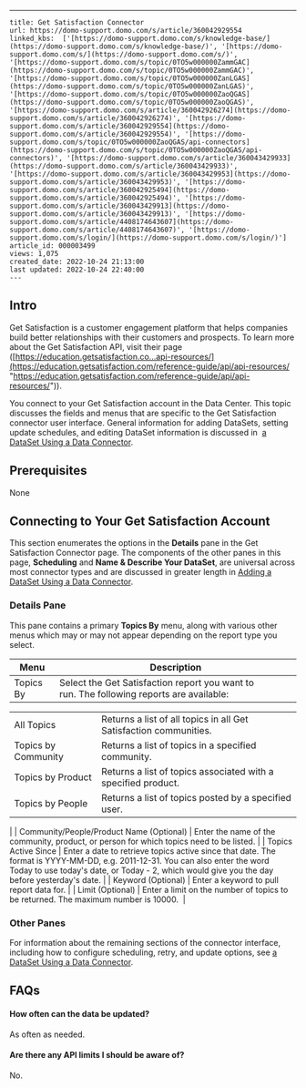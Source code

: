 ---
    title: Get Satisfaction Connector
    url: https://domo-support.domo.com/s/article/360042929554
    linked_kbs:  ['[https://domo-support.domo.com/s/knowledge-base/](https://domo-support.domo.com/s/knowledge-base/)', '[https://domo-support.domo.com/s/](https://domo-support.domo.com/s/)', '[https://domo-support.domo.com/s/topic/0TO5w000000ZammGAC](https://domo-support.domo.com/s/topic/0TO5w000000ZammGAC)', '[https://domo-support.domo.com/s/topic/0TO5w000000ZanLGAS](https://domo-support.domo.com/s/topic/0TO5w000000ZanLGAS)', '[https://domo-support.domo.com/s/topic/0TO5w000000ZaoQGAS](https://domo-support.domo.com/s/topic/0TO5w000000ZaoQGAS)', '[https://domo-support.domo.com/s/article/360042926274](https://domo-support.domo.com/s/article/360042926274)', '[https://domo-support.domo.com/s/article/360042929554](https://domo-support.domo.com/s/article/360042929554)', '[https://domo-support.domo.com/s/topic/0TO5w000000ZaoQGAS/api-connectors](https://domo-support.domo.com/s/topic/0TO5w000000ZaoQGAS/api-connectors)', '[https://domo-support.domo.com/s/article/360043429933](https://domo-support.domo.com/s/article/360043429933)', '[https://domo-support.domo.com/s/article/360043429953](https://domo-support.domo.com/s/article/360043429953)', '[https://domo-support.domo.com/s/article/360042925494](https://domo-support.domo.com/s/article/360042925494)', '[https://domo-support.domo.com/s/article/360043429913](https://domo-support.domo.com/s/article/360043429913)', '[https://domo-support.domo.com/s/article/4408174643607](https://domo-support.domo.com/s/article/4408174643607)', '[https://domo-support.domo.com/s/login/](https://domo-support.domo.com/s/login/)']
    article_id: 000003499
    views: 1,075
    created_date: 2022-10-24 21:13:00
    last updated: 2022-10-24 22:40:00
    ---



Intro
-----


Get Satisfaction is a customer engagement platform that helps companies build better relationships with their customers and prospects. To learn more about the Get Satisfaction API, visit their page ([https://education.getsatisfaction.co...api-resources/](https://education.getsatisfaction.com/reference-guide/api/api-resources/ "https://education.getsatisfaction.com/reference-guide/api/api-resources/")).


You connect to your Get Satisfaction account in the Data Center. This topic discusses the fields and menus that are specific to the Get Satisfaction connector user interface. General information for adding DataSets, setting update schedules, and editing DataSet information is discussed in  [a DataSet Using a Data Connector](/s/article/360042926274 "Adding a DataSet Using a Data Connector").


Prerequisites
-------------


None


Connecting to Your Get Satisfaction Account
-------------------------------------------


This section enumerates the options in the **Details** pane in the Get Satisfaction Connector page. The components of the other panes in this page, **Scheduling** and **Name & Describe Your DataSet**, are universal across most connector types and are discussed in greater length in [Adding a DataSet Using a Data Connector](/s/article/360042926274 "Adding a DataSet Using a Data Connector").


### Details Pane


This pane contains a primary **Topics By** menu, along with various other menus which may or may not appear depending on the report type you select.




| Menu | Description |
| --- | --- |
| Topics By | Select the Get Satisfaction report you want to run. The following reports are available:

|  |  |
| --- | --- |
| All Topics | Returns a list of all topics in all Get Satisfaction communities. |
| Topics by Community | Returns a list of topics in a specified community. |
| Topics by Product | Returns a list of topics associated with a specified product. |
| Topics by People | Returns a list of topics posted by a specified user. |

 |
| Community/People/Product Name (Optional) | Enter the name of the community, product, or person for which topics need to be listed. |
| Topics Active Since | Enter a date to retrieve topics active since that date. The format is YYYY-MM-DD, e.g. 2011-12-31. You can also enter the word Today to use today's date, or Today - 2, which would give you the day before yesterday's date. |
| Keyword (Optional) | Enter a keyword to pull report data for. |
| Limit (Optional) | Enter a limit on the number of topics to be returned. The maximum number is 10000.  |


### Other Panes


For information about the remaining sections of the connector interface, including how to configure scheduling, retry, and update options, see [a DataSet Using a Data Connector](/s/article/360042926274 "Adding a DataSet Using a Data Connector").


FAQs
----


#### How often can the data be updated?


As often as needed.


#### Are there any API limits I should be aware of?


No.


